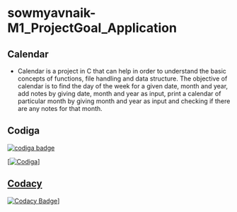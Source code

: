 # sowmyavnaik-M1_ProjectGoal_Application
## Calendar

* Calendar is a project in C that can help in order to understand the basic concepts of functions, file handling and data structure. The objective of calendar is to find the day of the week for a given date, month and year, add notes by giving date, month and year as input, print a calendar of particular month by giving month and year as input and checking if there are any notes for that month.

## Codiga
  <a href="https://app.codiga.io/public/user/github/sowmyavnaik">
   <img src="https://api.codiga.io/public/badge/user/github/sowmyavnaik?style=light" alt="codiga badge" />
   
   [![Codiga](https://api.codiga.io/project/31018/status/svg)]

## Codacy
  [![Codacy Badge](https://app.codacy.com/project/badge/Grade/9ddc8368d3e843208bafec13dfec4147)](https://www.codacy.com/gh/sowmyavnaik/sowmyavnaik-M1_ProjectGoal_Application/dashboard?utm_source=github.com&amp;utm_medium=referral&amp;utm_content=sowmyavnaik/sowmyavnaik-M1_ProjectGoal_Application&amp;utm_campaign=Badge_Grade)]